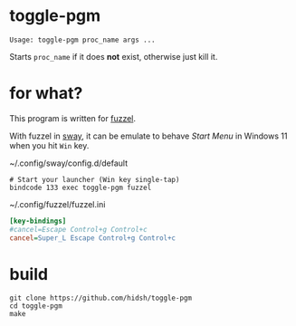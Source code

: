 # toggle-pgm

```
Usage: toggle-pgm proc_name args ...
```
Starts `proc_name` if it does **not** exist, otherwise just kill it.

# for what?
This program is written for [fuzzel](https://codeberg.org/dnkl/fuzzel).

With fuzzel in [sway](https://swaywm.org/), it can be emulate to behave *Start Menu* in Windows 11 when you hit `Win` key.

~/.config/sway/config.d/default
```
# Start your launcher (Win key single-tap)
bindcode 133 exec toggle-pgm fuzzel
```

~/.config/fuzzel/fuzzel.ini
```ini
[key-bindings]
#cancel=Escape Control+g Control+c
cancel=Super_L Escape Control+g Control+c
```

# build

```
git clone https://github.com/hidsh/toggle-pgm
cd toggle-pgm
make
```
